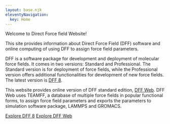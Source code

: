 ```yaml
---
layout: base.njk
eleventyNavigation:
  key: Home
---
```


Welcome to Direct Force field Website!

This site provides information about Direct Force Field (DFF) software and online computing of using DFF to assign force field parameters.

DFF is a software package for development and deployment of molecular force fields. It comes in two versions: Standard and Professional. The Standard version is for deployment of force fields, while the Professional version offers additional functionalities for development of new force fields. The latest version is [DFF 8](./desktop).

This website provides online version of DFF standard edition, [DFF Web](./web). DFF Web uses TEAMFF, a database of multiple force fields in popular functional forms, to assign force field parameters and exports the parameters to simulation software package, LAMMPS and GROMACS.

<div class="c-action-links">
<a href="./desktop">Explore DFF 8</a>
<a href="./web">Explore DFF Web</a>
</div>
